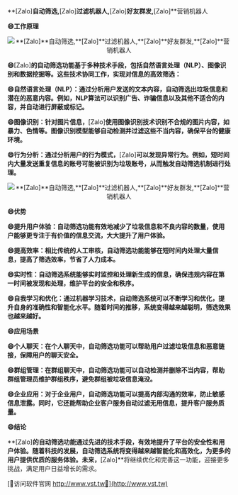 **[Zalo]**自动筛选,**[Zalo]**过滤机器人,**[Zalo]**好友群发,**[Zalo]**营销机器人

**😄工作原理**

 <center><img src="https://vst.tw/MP4/tuiguang/png/2.png" alt="**[Zalo]**自动筛选,**[Zalo]**过滤机器人,**[Zalo]**好友群发,**[Zalo]**营销机器人"></center>

**😄**[Zalo]**的自动筛选功能基于多种技术手段，包括自然语言处理（NLP）、图像识别和数据挖掘等。这些技术协同工作，实现对信息的高效筛选：**

**😄自然语言处理（NLP）：通过分析用户发送的文本内容，自动筛选出垃圾信息和潜在的恶意内容。例如，NLP算法可以识别广告、诈骗信息以及其他不适合的内容，并自动进行屏蔽或标记。**

**😄图像识别：针对图片信息，**[Zalo]**使用图像识别技术识别不合规的图片内容，如暴力、色情等。图像识别模型能够自动检测并过滤这些不当内容，确保平台的健康环境。**

**😄行为分析：通过分析用户的行为模式，**[Zalo]**可以发现异常行为。例如，短时间内大量发送重复信息的账号可能被识别为垃圾账号，从而触发自动筛选机制进行处理。**

 <center><img src="https://vst.tw/MP4/tuiguang/png/1.png" alt="**[Zalo]**自动筛选,**[Zalo]**过滤机器人,**[Zalo]**好友群发,**[Zalo]**营销机器人"></center>

**😄优势**

**😄提升用户体验：自动筛选功能有效地减少了垃圾信息和不良内容的数量，使用户能够更专注于有价值的信息交流，大大提升了用户体验。**

**😄提高效率：相比传统的人工审核，自动筛选功能能够在短时间内处理大量信息，提高了筛选效率，节省了人力成本。**

**😄实时性：自动筛选系统能够实时监控和处理新生成的信息，确保违规内容在第一时间被发现和处理，维护平台的安全和秩序。**

**😄自我学习和优化：通过机器学习技术，自动筛选系统可以不断学习和优化，提升自身的准确性和智能化水平。随着时间的推移，系统变得越来越聪明，筛选效果也越来越好。**

**😄应用场景**

**😄个人聊天：在个人聊天中，自动筛选功能可以帮助用户过滤垃圾信息和恶意链接，保障用户的聊天安全。**

**😄群组管理：在群组聊天中，自动筛选功能可以自动检测并删除不当内容，帮助群组管理员维护群组秩序，避免群组被垃圾信息淹没。**

**😄企业应用：对于企业用户，自动筛选功能可以提高内部沟通的效率，防止敏感信息泄露。同时，它还能帮助企业客户服务自动过滤无用信息，提升客户服务质量。**

**😄结论**

**[Zalo]**的自动筛选功能通过先进的技术手段，有效地提升了平台的安全性和用户体验。随着科技的发展，自动筛选系统将变得越来越智能化和高效化，为更多的用户提供优质的服务体验。未来，**[Zalo]**将继续优化和完善这一功能，迎接更多挑战，满足用户日益增长的需求。


[👻访问软件官网 http://www.vst.tw👻](http://www.vst.tw)
